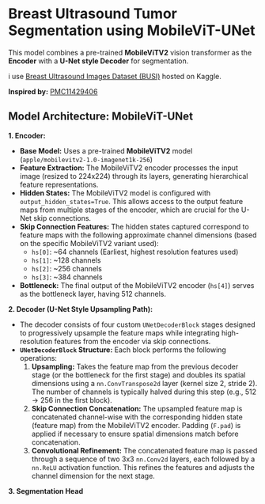 # Breast Ultrasound Tumor Segmentation using MobileViT-UNet
This model combines a pre-trained **MobileViTV2** vision transformer as the **Encoder** with a **U-Net style Decoder** for segmentation.

i use [Breast Ultrasound Images Dataset (BUSI)](https://www.kaggle.com/datasets/aryashah2k/breast-ultrasound-images-dataset) hosted on Kaggle.

**Inspired by:** [PMC11429406](https://pmc.ncbi.nlm.nih.gov/articles/PMC11429406)

## Model Architecture: MobileViT-UNet
**1. Encoder:**

*   **Base Model:** Uses a pre-trained **MobileViTV2** model (`apple/mobilevitv2-1.0-imagenet1k-256`)
*   **Feature Extraction:** The MobileViTV2 encoder processes the input image (resized to 224x224) through its layers, generating hierarchical feature representations.
*   **Hidden States:** The MobileViTV2 model is configured with `output_hidden_states=True`. This allows access to the output feature maps from multiple stages of the encoder, which are crucial for the U-Net skip connections.
*   **Skip Connection Features:** The hidden states captured correspond to feature maps with the following approximate channel dimensions (based on the specific MobileViTV2 variant used):
    *   `hs[0]`: ~64 channels (Earliest, highest resolution features used)
    *   `hs[1]`: ~128 channels
    *   `hs[2]`: ~256 channels
    *   `hs[3]`: ~384 channels
*   **Bottleneck:** The final output of the MobileViTV2 encoder (`hs[4]`) serves as the bottleneck layer, having 512 channels.

**2. Decoder (U-Net Style Upsampling Path):**

*   The decoder consists of four custom `UNetDecoderBlock` stages designed to progressively upsample the feature maps while integrating high-resolution features from the encoder via skip connections.
*   **`UNetDecoderBlock` Structure:** Each block performs the following operations:
    1.  **Upsampling:** Takes the feature map from the previous decoder stage (or the bottleneck for the first stage) and doubles its spatial dimensions using a `nn.ConvTranspose2d` layer (kernel size 2, stride 2). The number of channels is typically halved during this step (e.g., 512 -> 256 in the first block).
    2.  **Skip Connection Concatenation:** The upsampled feature map is concatenated channel-wise with the corresponding hidden state (feature map) from the MobileViTV2 encoder. Padding (`F.pad`) is applied if necessary to ensure spatial dimensions match before concatenation.
    3.  **Convolutional Refinement:** The concatenated feature map is passed through a sequence of two 3x3 `nn.Conv2d` layers, each followed by a `nn.ReLU` activation function. This refines the features and adjusts the channel dimension for the next stage.

**3. Segmentation Head**
